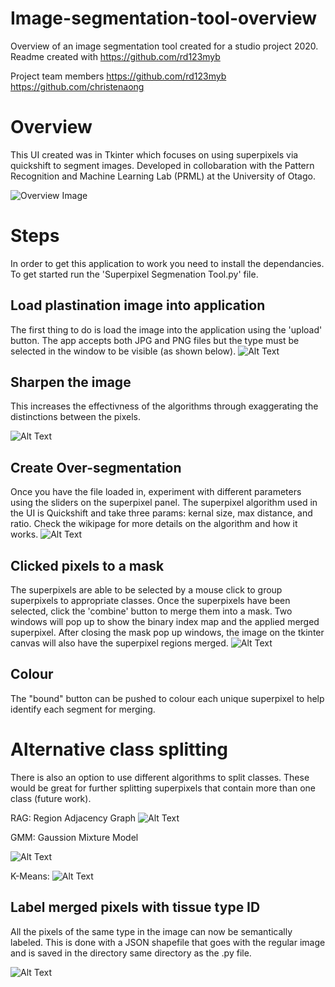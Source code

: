 # Image-segmentation-tool-overview
Overview of an image segmentation tool created for a studio project 2020.
Readme created with https://github.com/rd123myb

Project team members
https://github.com/rd123myb
https://github.com/christenaong



# Overview
This UI created was in Tkinter which focuses on using superpixels via quickshift to segment images. Developed in collobaration with the Pattern Recognition and Machine Learning Lab (PRML) at the University of Otago.

![Overview Image](https://github.com/Conradtokoyo/Image-Segmentation-Tool/blob/main/Images/UI%20Overview.png)

# Steps
In order to get this application to work you need to install the dependancies.
To get started run the 'Superpixel Segmenation Tool.py' file.

## Load plastination image into application
The first thing to do is load the image into the application using the 'upload' button. The app accepts both JPG and PNG files but the type must be selected in the window to be visible (as shown below).
![Alt Text](https://gyazo.com/52661d8a56f63f087b6bc0a61864f4f2.gif)

## Sharpen the image
This increases the effectivness of the algorithms through exaggerating the distinctions between the pixels.

![Alt Text](https://gyazo.com/3c3d61b6a8eba5e19309b5219a05e331.gif)

## Create Over-segmentation
Once you have the file loaded in, experiment with different parameters using the sliders on the superpixel panel. The superpixel algorithm used in the UI is Quickshift and take three params: kernal size, max distance, and ratio. Check the wikipage for more details on the algorithm and how it works. 
![Alt Text](https://gyazo.com/1eb56099dd9fa25daa70181ac15c0019.gif)

## Clicked pixels to a mask
The superpixels are able to be selected by a mouse click to group superpixels to appropriate classes. Once the superpixels have been selected, click the 'combine' button to merge them into a mask. Two windows will pop up to show the binary index map and the applied merged superpixel. After closing the mask pop up windows, the image on the tkinter canvas will also have the superpixel regions merged.
![Alt Text](https://i.gyazo.com/40b8dda4575e94ea08a439b05326e328.gif)

## Colour
The "bound" button can be pushed to colour each unique superpixel to help identify each segment for merging.

# Alternative class splitting
There is also an option to use different algorithms to split classes. These would be great for further splitting superpixels that contain more than one class (future work).

RAG: Region Adjacency Graph
![Alt Text](https://gyazo.com/4e76e8a40809b41c1e508cc9a54b0755.gif)

GMM: Gaussion Mixture Model

![Alt Text](https://gyazo.com/e3c9a52ab19a4477686be0773232012a.gif)

K-Means:
![Alt Text](https://gyazo.com/d642e5a8fe7e974ee8896f8d78aefdf4.gif)

## Label merged pixels with tissue type ID
All the pixels of the same type in the image can now be semantically labeled. This is done with a JSON shapefile that goes with the regular image and is saved in the directory same directory as the .py file.

![Alt Text](https://gyazo.com/00acaae0000f4b85d25a3a693df0fa59.gif)




